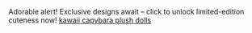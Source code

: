 Adorable alert! Exclusive designs await – click to unlock limited-edition cuteness now!  <a href="https://thekawaiipark.com/collections/plush-dolls">kawaii capybara plush dolls </a>
